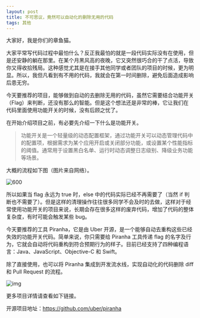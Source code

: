 ```yaml
---
layout: post
title: 不可思议，竟然可以自动化的删除无用的代码
tags: 其他
---
```


大家好，我是你们的章鱼猫。

大家平常写代码过程中最怕什么？反正我最怕的就是一段代码实际没有在使用，但是还安静的躺在那里。在某个月黑风高的夜晚，它又突然很巧合的干了点活，导致你又得收拾残局。这种感觉尤其是在接手其他同学或者团队的项目的时候，更为明显。所以，我但凡看到有不用的代码，我就会在第一时间删除，避免后面造成影响后患无穷。

今天要推荐的项目，能够做到自动的去删除无用的代码，虽然它需要结合功能开关（Flag）来判断，还没有那么的智能。但是这个想法还是非常的棒，它让我们在代码里面使用功能开关的时候，没有后顾之忧了。

在开始介绍项目之前，有必要先介绍一下什么是功能开关。

> 功能开关是一个轻量级的动态配置框架，通过功能开关可以动态管理代码中的配置项，根据需求为某个应用开启或关闭部分功能，或设置某个性能指标的阈值。通常用于设置黑白名单、运行时动态调整日志级别、降级业务功能等场景。

大概的流程如下图（图片来自网络）。

![600](http://cdn.pic1.54php.cn/20180410/ce04e3cde9f6f48bac41ef658b7902bf.jpg?imageView/2/w/600)

所以如果当 flag 永远为 true 时，else 中的代码实际已经不再需要了（当然 if 判断也不需要了）。但是这样的清理操作往往很多同学不会及时的去做，这样对于经常使用功能开关的项目来说，长期会存在很多这样的废弃代码，增加了代码的整体复杂度，有时可能会触发某些 bug。

今天要推荐的工具 Piranha，它是由 Uber 开源，是一个能够自动去重构这些已经失效的功能开关代码。简单来说，你只需要给 Piranha 工具传递 flag 的名字及行为，它就会自动将代码重构到符合预期行为的样子。目前已经支持了四种编程语言：Java、JavaScript、Objective-C 和 Swift。

除了直接使用，也可以将 Piranha 集成到开发流水线，实现自动化的代码删除 diff 和 Pull Request 的流程。

![img](https://7465-test-3c9b5e-1-1301419220.tcb.qcloud.la/mac_github_images/compress_image6.png)

更多项目详情请查看如下链接。

开源项目地址：https://github.com/uber/piranha

